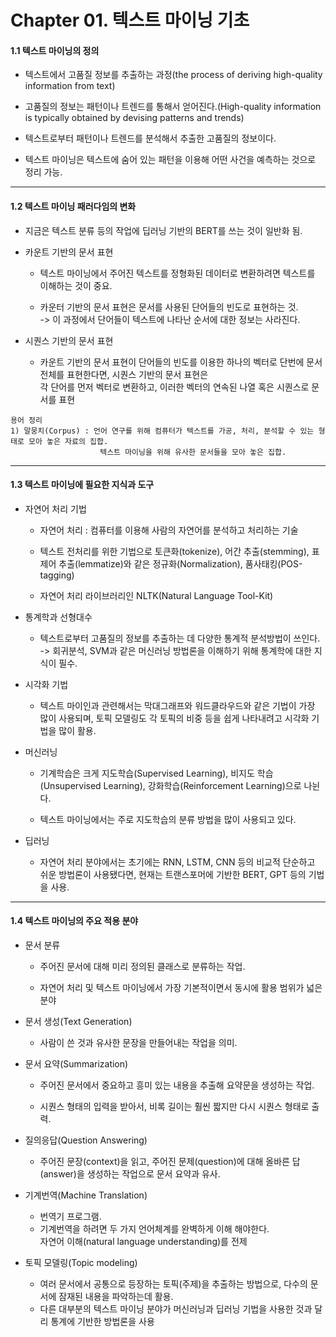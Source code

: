 # Chapter 01. 텍스트 마이닝 기초

#### 1.1 텍스트 마이닝의 정의

- 텍스트에서 고품질 정보를 추출하는 과정(the process of deriving high-quality information from text)

- 고품질의 정보는 패턴이나 트렌드를 통해서 얻어진다.(High-quality information is typically obtained by devising patterns and trends)

- 텍스트로부터 패턴이나 트렌드를 분석해서 추출한 고품질의 정보이다.

- 텍스트 마이닝은 텍스트에 숨어 있는 패턴을 이용해 어떤 사건을 예측하는 것으로 정리 가능.

---

#### 1.2 텍스트 마이닝 패러다임의 변화

- 지금은 텍스트 분류 등의 작업에 딥러닝 기반의 BERT를 쓰는 것이 일반화 됨.

- 카운트 기반의 문서 표현
    - 텍스트 마이닝에서 주어진 텍스트를 정형화된 데이터로 변환하려면 텍스트를 이해하는 것이 중요.

    - 카운터 기반의 문서 표현은 문서를 사용된 단어들의 빈도로 표현하는 것.  
    -> 이 과정에서 단어들이 텍스트에 나타난 순서에 대한 정보는 사라진다.

- 시퀀스 기반의 문서 표현
    - 카운트 기반의 문서 표현이 단어들의 빈도를 이용한 하나의 벡터로 단번에 문서 전체를 표현한다면, 시퀀스 기반의 문서 표현은  
    각 단어를 먼저 벡터로 변환하고, 이러한 벡터의 연속된 나열 혹은 시퀀스로 문서를 표현

```
용어 정리
1) 말뭉치(Corpus) : 언어 연구를 위해 컴퓨터가 텍스트를 가공, 처리, 분석할 수 있는 형태로 모아 놓은 자료의 집합.
                    텍스트 마이닝을 위해 유사한 문서들을 모아 놓은 집합.
```

---

#### 1.3 텍스트 마이닝에 필요한 지식과 도구

- 자연어 처리 기법
    - 자연어 처리 : 컴퓨터를 이용해 사람의 자연어를 분석하고 처리하는 기술

    - 텍스트 전처리를 위한 기법으로 토큰화(tokenize), 어간 추출(stemming), 표제어 추출(lemmatize)와 같은 정규화(Normalization), 품사태킹(POS-tagging)

    - 자연어 처리 라이브러리인 NLTK(Natural Language Tool-Kit)

- 통계학과 선형대수
    - 텍스트로부터 고품질의 정보를 추출하는 데 다양한 통계적 분석방법이 쓰인다.  
    -> 회귀분석, SVM과 같은 머신러닝 방법론을 이해하기 위해 통계학에 대한 지식이 필수.

- 시각화 기법
    - 텍스트 마이인과 관련해서는 막대그래프와 워드클라우드와 같은 기법이 가장 많이 사용되며, 토픽 모델링도 각 토픽의 비중 등을 쉽게 나타내려고 시각화 기법을 많이 활용.


- 머신러닝
    - 기계학습은 크게 지도학습(Supervised Learning), 비지도 학습(Unsupervised Learning), 강화학습(Reinforcement Learning)으로 나뉜다.

    - 텍스트 마이닝에서는 주로 지도학습의 분류 방법을 많이 사용되고 있다.

- 딥러닝
    - 자연어 처리 분야에서는 초기에는 RNN, LSTM, CNN 등의 비교적 단순하고 쉬운 방법론이 사용됐다면, 현재는 트랜스포머에 기반한 BERT, GPT 등의 기법을 사용.

---

#### 1.4 텍스트 마이닝의 주요 적용 분야

- 문서 분류
    - 주어진 문서에 대해 미리 정의된 클래스로 분류하는 작업.

    - 자연어 처리 및 텍스트 마이닝에서 가장 기본적이면서 동시에 활용 범위가 넓은 분야

- 문서 생성(Text Generation)
    - 사람이 쓴 것과 유사한 문장을 만들어내는 작업을 의미.

- 문서 요약(Summarization)
    - 주어진 문서에서 중요하고 흥미 있는 내용을 추출해 요약문을 생성하는 작업.

    - 시퀀스 형태의 입력을 받아서, 비록 길이는 훨씬 짧지만 다시 시퀀스 형태로 출력.

- 질의응답(Question Answering)
    - 주어진 문장(context)을 읽고, 주어진 문제(question)에 대해 올바른 답(answer)을 생성하는 작업으로 문서 요약과 유사.

- 기계번역(Machine Translation)
    - 번역기 프로그램.
    - 기계번역을 하려면 두 가지 언어체계를 완벽하게 이해 해야한다.  
    자연어 이해(natural language understanding)를 전제  

- 토픽 모델링(Topic modeling)
    - 여러 문서에서 공통으로 등장하는 토픽(주제)을 추출하는 방법으로, 다수의 문서에 잠재된 내용을 파악하는데 활용.
    - 다른 대부분의 텍스트 마이닝 분야가 머신러닝과 딥러닝 기법을 사용한 것과 달리 통계에 기반한 방법론을 사용

